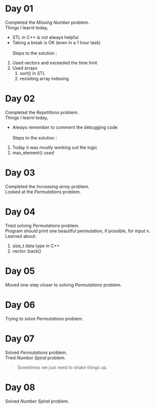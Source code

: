 # Day 01
Completed the _Missing Number_ problem. <br>
Things I learnt today,
* STL in C++ is not always helpful
* Taking a break is OK (even in a 1 hour task) <br><br>
Steps to the solution : 
1. Used vectors and exceeded the time limit
2. Used arrays
    1. sort() in STL
    2. revisiting array indexing
# Day 02
Completed the _Repetitions_ problem. <br>
Things I learnt today,
* Always remember to comment the debugging code <br><br>
Steps to the solution :
1. Today it was mostly working out the logic
2. max_element() used
# Day 03
Completed the _Increasing array_ problem. <br>
Looked at the _Permutations_ problem.
# Day 04
Tried solving _Permutations_ problem.<br>
Program should print one beautiful permutation, if possible, for input n. Learned about:
1. size_t data type in C++
2. vector::back()
# Day 05
Moved one-step closer to solving _Permutations_ problem.<br>
# Day 06
Trying to solve _Permutations_ problem.<br>
# Day 07
Solved _Permutations_ problem.<br>
Tried _Number Spiral_ problem.
>Sometimes we just need to shake things up.
# Day 08
Solved _Number Spiral_ problem.
